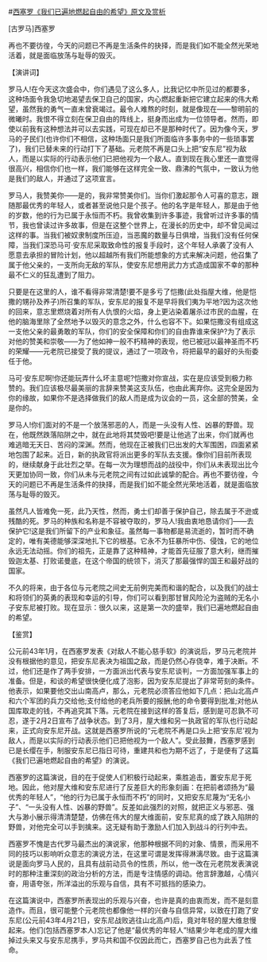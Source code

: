#[西塞罗《我们已遍地燃起自由的希望》原文及赏析](https://www.vrrw.net/wx/14708.html)

[古罗马]西塞罗

再也不要彷徨，今天的问题已不再是生活条件的抉择，而是我们如不能全然光荣地活着，就是面临放荡与耻辱的毁灭。

【演讲词】

罗马人!在今天这次盛会中，你们遇见了这么多人，比我记忆中所见过的都要多，这种场面令我急切地渴望去保卫自己的国家，内心燃起重新把它建立起来的伟大希望，虽然我的勇气一直未曾衰竭过。最令人难熬的时刻，就是像现在——黎明前的微曦时。我恨不得立刻在保卫自由的阵线上，挺身而出成为一位领导者。然而，即使以前我有这种想法并可以去实践，可现在却已不是那种时代了。因为像今天，罗马的子民们(也许你们不相信，这种场面只是我们所面临许多事务中的一些琐事罢了)，我们已替未来的行动打下了基础。元老院不再是口头上把“安东尼”视为敌人，而是以实际的行动表示他们已把他视为一个敌人。直到现在我心里还一直觉得很高兴，相信你们也一样，我们能够在这样完全一致、鼎沸的气氛中，一致认为他是我们的敌人，并通过了这项宣言。

罗马人，我赞美你——是的，我非常赞美你们。当你们激起那令人可喜的意志，跟随那最优秀的年轻人，或者甚至说他只是个孩子。他的名字是年轻人，那是由于他的岁数，他的行为已属于永恒而不朽。我曾收集到许多事迹，我曾听过许多事的情节，我也曾读过许多故事，但是在这整个世界上，在漫长的历史中，却不曾见闻过这样的事。当我们被奴隶制度所压迫，当恶魔的数量与日俱增，当我们没有任何保障，当我们深恐马可·安东尼采取致命性的报复手段时，这个年轻人承袭了没有人愿意去承担的冒险计划，他以超越所有我们所能想象的方式来解决问题，他召集了属于他父亲的，一支所向无敌的军队，使安东尼想用武力方式造成国家不幸的那种最不仁义的狂乱遭到了阻力。

只要是在这里的人，谁不看得非常清楚!要不是多亏了恺撒(此处指屋大维，他是恺撒的甥孙及养子)所召集的军队，安东尼的报复不是早将我们夷为平地?因为这次他的回来，意志里燃烧着对所有人仇恨的火焰，身上更沾染着屠杀过市民的血腥，在他的脑海里除了全然地予以毁灭的意念之外，什么也容不下。如果恺撒没有组成这一支他父亲的最勇敢的军队，你们的安全保障和你们的自由靠谁来保护?为了表示对他的赞美和崇敬——为了他如神一般不朽精神的表现，他已被冠以最神圣而不朽的荣耀——元老院已接受了我的提议，通过了一项政令，将把最早的最好的头衔委任于他。

马可·安东尼啊!你还能玩弄什么坏主意呢?恺撒对你宣战，实在是应该受到极力称赞的。我们应该极尽最美丽的言辞来赞美这支队伍，也由此离弃你。这完全是因为你的缘故，如果你不是选择做我们的敌人而是成为议会的一员，这全部的赞美，全是你的。

罗马人!你们面对的不是一个放荡邪恶的人，而是一头没有人性、凶暴的野兽。现在，他既然跌落陷阱之中，就在此地将其焚毁吧!要是让他逃了出来，你们就再也难逃暗无天日、苦闷的深渊。然而，他现在正被我们已出发的大军围困，四面紧紧地包围了起来。近日，新的执政官将派出更多的军队去支援。像你们目前所表现的，继续献身于此壮烈之举。在每一次为理想而战的战役中，你们从未表现出比今天更加协同一致，你们从未与元老院之间有过如此诚挚的配合。再也不要彷徨，今天的问题已不再是生活条件的抉择，而是我们如不能全然光荣地活着，就是面临放荡与耻辱的毁灭。

虽然凡人皆难免一死，此乃天性，然而，勇士们却善于保护自己，除去属于不逊或残酷的死。罗马的种族和名称是不容被夺取的，罗马人!我由衷地恳请你们——去保护它!这是我们所留下的产业和象征。虽然每一事物都是易流逝的，暂时而不确定的，唯有美德能够深深地扎下它的根基。它永不为狂暴所中伤、侵蚀，它的地位永远无法动摇。你们的祖先，正是靠了这种精神，才能首先征服了意大利，继而摧毁迦太基、打败诺曼底，在这个帝国的统领下，消灭了那最强悍的国王和最好战的国家。

不久的将来，由于各位与元老院之间史无前例完美而和谐的配合，以及我们的战士和将领们的英勇的表现和幸运的引导，你们可以看到那甘冒风险沦为盗贼的无名小子安东尼被打败。现在显示：很久以来，这是第一次的盛举，我们已遍地燃起自由的希望。



【鉴赏】

公元前43年1月，在西塞罗发表《对敌人不能心慈手软》的演说后，罗马元老院并没有根据他的意见，把安东尼表决为祖国之敌，而是仍然心存侥幸，难于决断。不过，他们还是作了两手安排，一方面派出代表与安东尼谈判，一方面加强军事上的准备。但是，和谈的希望很快便化成了泡影，因为安东尼提出了非常苛刻的条件。他表示，如果要他交出山南高卢，那么，元老院必须答应他如下几点：把山北高卢和六个军团的兵力交给他;支付给他的老兵所要的报酬;他的命令要得到批准;对他从国库取走的钱，不再追究其下落。元老院在接到这样的答复后，感到是可忍孰不可忍，遂于2月2日宣布了战争状态。到了3月，屋大维和另一执政官的军队也行动起来，正式向安东尼开战。这就是西塞罗所说的“元老院不再是口头上把‘安东尼’视为敌人，而是以实际的行动表示他们已把他视为一个敌人”。受此鼓舞，西塞罗感到已是长缨在手，制服安东尼已指日可待，重建共和也为期不远了，于是便有了这篇《我们已遍地燃起自由的希望》的演说。

西塞罗的这篇演说，目的在于促使人们积极行动起来，乘胜追击，置安东尼于死地。因此，他对屋大维和安东尼进行了反差巨大的形象刻画：在把前者颂扬为“最优秀的年轻人”，“他的行为已属于永恒而不朽”的同时，又把安东尼蔑为“无名小子”、“一头没有人性、凶暴的野兽”。反差如此强烈的对照，就把正义与邪恶、强大与渺小展示得清清楚楚，仿佛在伟大的屋大维面前，安东尼真的成了跌入陷阱的野兽，对他完全可以手到擒来。这无疑有助于激励人们加入到战斗的行列中去。

西塞罗不愧是古代罗马最杰出的演说家，他那种根据不同的对象、情景，而采用不同的技巧以影响听众意志的演说方法，在这里可谓是发挥得淋漓尽致。由于这篇演说是面向罗马人民的，且具有战前动员令的性质，所以，他一改在元老院发表演说时的那种注重深刻的政治分析的方法，而是专注情感的调动。他言辞激越，心情兴奋，用语夸张，所洋溢出的乐观与自信，具有不可抵挡的感染力。

在这篇演说中，西塞罗所表现出的乐观与兴奋，也许是真的由衷而发，而不是刻意造作。而且，很可能整个元老院也都像他一样的兴奋与自信异常，以致在打跑了安东尼(公元前43年4月21日，安东尼战败逃往山北高卢)后，竟对年轻的屋大维怠慢起来。他们(包括西塞罗本人)忘记了他是“最优秀的年轻人”!结果少年老成的屋大维掉过头来又与安东尼携手，罗马共和国不仅因此而亡，西塞罗自己也为此丢了性命。

